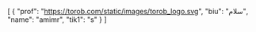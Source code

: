 [
  {
    "prof": "https://torob.com/static/images/torob_logo.svg",
    "biu": "سلام",
    "name": "amimr",
    "tik1": "s"
  }
]
